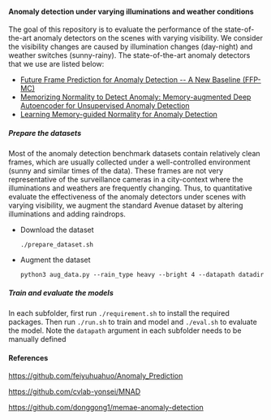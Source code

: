 #### Anomaly detection under varying illuminations and weather conditions

The goal of this repository is to evaluate the performance of the state-of-the-art anomaly detectors on the scenes with varying visibility. We consider the visibility changes are caused by illumination changes (day-night) and weather switches (sunny-rainy). The state-of-the-art anomaly detectors that we use are listed below:

- [Future Frame Prediction for Anomaly Detection -- A New Baseline (FFP-MC)](https://arxiv.org/abs/1712.09867)
- [Memorizing Normality to Detect Anomaly: Memory-augmented Deep Autoencoder for Unsupervised Anomaly Detection](https://openaccess.thecvf.com/content_ICCV_2019/papers/Gong_Memorizing_Normality_to_Detect_Anomaly_Memory-Augmented_Deep_Autoencoder_for_Unsupervised_ICCV_2019_paper.pdf)
- [Learning Memory-guided Normality for Anomaly Detection](https://openaccess.thecvf.com/content_CVPR_2020/papers/Park_Learning_Memory-Guided_Normality_for_Anomaly_Detection_CVPR_2020_paper.pdf)

##### Prepare the datasets

Most of the anomaly detection benchmark datasets contain relatively clean frames, which are usually collected under a well-controlled environment (sunny and similar times of the data). These frames are not very representative of the surveillance cameras in a city-context where the illuminations and weathers are frequently changing. Thus, to quantitative evaluate the effectiveness of the anomaly detectors under scenes with varying visibility, we augment the standard Avenue dataset by altering illuminations and adding raindrops.

- Download the dataset

  `./prepare_dataset.sh`

- Augment the dataset

  `python3 aug_data.py --rain_type heavy --bright 4 --datapath datadir`

##### Train and evaluate the models

In each subfolder, first run `./requirement.sh` to install the required packages. Then run `./run.sh` to train and model and `./eval.sh` to evaluate the model. Note the `datapath` argument in each subfolder needs to be manually defined



#### References

https://github.com/feiyuhuahuo/Anomaly_Prediction

https://github.com/cvlab-yonsei/MNAD

https://github.com/donggong1/memae-anomaly-detection



